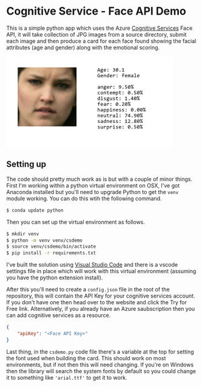 # Cognitive Service - Face API Demo

This is a simple python app which uses the Azure [Cognitive Services](https://azure.microsoft.com/services/cognitive-services/) Face API, it will take collection of JPG images from a source directory, submit each image and then produce a card for each face found showing the facial attributes (age and gender) along with the emotional scoring.

![Example card](/media/example_card.png?raw=true "Example card")

## Setting up

The code should pretty much work as is but with a couple of minor things. First I'm working within a python virtual environment on OSX, I've got Anaconda installed but you'll need to upgrade Python to get the `venv` module working. You can do this wtih the following command.

```bash
$ conda update python
```

Then you can set up the virtual environment as follows.

```bash
$ mkdir venv
$ python -m venv venv/csdemo
$ source venv/csdemo/bin/activate
$ pip install -r requirements.txt
```

I've built the solution using [Visual Studio Code](https://code.visualstudio.com) and there is a vscode settings file in place which will work with this virtual environment (assuming you have the python extension install).

After this you'll need to create a `config.json` file in the root of the repository, this will contain the API Key for your cognitive services account. If you don't have one then head over to the website and click the Try for Free link. Alternatively, if you already have an Azure saubscription then you can add cognitive services as a resource.

```json
{
    "apiKey": "<Face API Key>"
}
```

Last thing, in the `csdemo.py` code file there's a variable at the top for setting the font used when building the card. This should work on most environments, but if not then this will need changing. If you're on Windows then the library will search the system fonts by default so you could change it to something like `'arial.ttf'` to get it to work.
